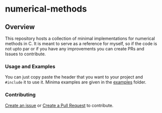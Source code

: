 # numerical-methods

## Overview
This repository hosts a collection of minimal implementations for numerical methods in C. It is meant to serve as a reference for myself, so
if the code is not upto par or if you have any improvements you can create PRs and Issues to contribute.

### Usage and Examples
You can just copy paste the header that you want to your project and `#include` it to use it. Minima examples are given in the [examples](examples/) folder.

### Contributing
[Create an issue](https://github.com/juuneli/numerical-methods/issues/new) or [Create a Pull Request](https://github.com/juuneli/numerical-methods/compare) to contribute.
